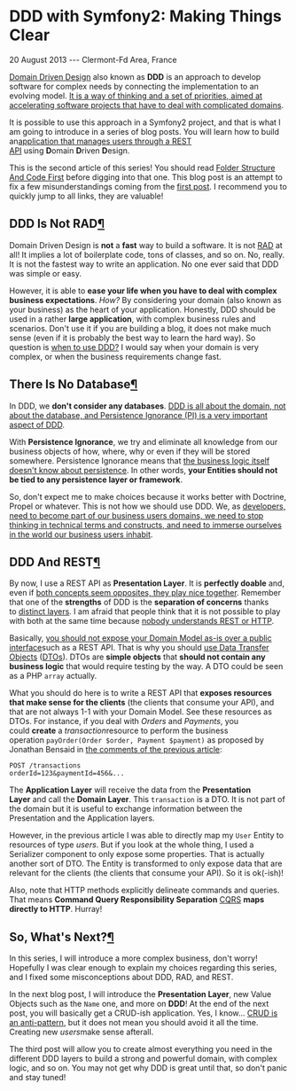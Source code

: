 DDD with Symfony2: Making Things Clear
======================================

20 August 2013 --- Clermont-Fd Area, France

[Domain Driven Design](http://en.wikipedia.org/wiki/Domain-driven_design) also known as **DDD** is an approach to develop software for complex needs by connecting the implementation to an evolving model. [It is a way of thinking and a set of priorities, aimed at accelerating software projects that have to deal with complicated domains](http://dddcommunity.org/learning-ddd/what_is_ddd/).

It is possible to use this approach in a Symfony2 project, and that is what I am going to introduce in a series of blog posts. You will learn how to build an[application that manages users through a REST API](https://williamdurand.fr/2012/08/02/rest-apis-with-symfony2-the-right-way/) using **D**omain **D**riven **D**esign.

This is the second article of this series! You should read [Folder Structure And Code First](https://williamdurand.fr/2013/08/07/ddd-with-symfony2-folder-structure-and-code-first/) before digging into that one. This blog post is an attempt to fix a few misunderstandings coming from the [first post](https://williamdurand.fr/2013/08/07/ddd-with-symfony2-folder-structure-and-code-first/). I recommend you to quickly jump to all links, they are valuable!

DDD Is Not RAD[¶](https://williamdurand.fr/2013/08/20/ddd-with-symfony2-making-things-clear/#ddd-is-not-rad)
------------------------------------------------------------------------------------------------------------

Domain Driven Design is **not** a **fast** way to build a software. It is not [RAD](http://en.wikipedia.org/wiki/Rapid_application_development) at all! It implies a lot of boilerplate code, tons of classes, and so on. No, really. It is not the fastest way to write an application. No one ever said that DDD was simple or easy.

However, it is able to **ease your life when you have to deal with complex business expectations**. *How?* By considering your domain (also known as your business) as the heart of your application. Honestly, DDD should be used in a rather **large application**, with complex business rules and scenarios. Don't use it if you are building a blog, it does not make much sense (even if it is probably the best way to learn the hard way). So question is [when to use DDD?](http://shishkin.wordpress.com/2008/10/10/when-to-use-domain-driven-design/) I would say when your domain is very complex, or when the business requirements change fast.

There Is No Database[¶](https://williamdurand.fr/2013/08/20/ddd-with-symfony2-making-things-clear/#there-is-no-database)
------------------------------------------------------------------------------------------------------------------------

In DDD, we **don't consider any databases**. [DDD is all about the domain, not about the database, and Persistence Ignorance (PI) is a very important aspect of DDD](http://devlicio.us/blogs/casey/archive/2009/02/12/ddd-there-is-no-database.aspx).

With **Persistence Ignorance**, we try and eliminate all knowledge from our business objects of how, where, why or even if they will be stored somewhere. Persistence Ignorance means that [the business logic itself doesn't know about persistence](http://stackoverflow.com/questions/905498/what-are-the-benefits-of-persistence-ignorance). In other words, **your Entities should not be tied to any persistence layer or framework**.

So, don't expect me to make choices because it works better with Doctrine, Propel or whatever. This is not how we should use DDD. We, as [developers, need to become part of our business users domains, we need to stop thinking in technical terms and constructs, and need to immerse ourselves in the world our business users inhabit](http://devlicio.us/blogs/casey/archive/2008/09/10/the-tao-of-domain-driven-design.aspx).

DDD And REST[¶](https://williamdurand.fr/2013/08/20/ddd-with-symfony2-making-things-clear/#ddd-and-rest)
--------------------------------------------------------------------------------------------------------

By now, I use a REST API as **Presentation Layer**. It is **perfectly doable** and, even if [both concepts seem opposites, they play nice together](http://dontpanic.42.nl/2012/04/rest-and-ddd-incompatible.html). Remember that one of the **strengths** of DDD is the **separation of concerns** thanks to [distinct layers](https://williamdurand.fr/2013/08/07/ddd-with-symfony2-folder-structure-and-code-first/#conclusion). I am afraid that people think that it is not possible to play with both at the same time because [nobody understands REST or HTTP](http://blog.steveklabnik.com/posts/2011-07-03-nobody-understands-rest-or-http).

Basically, [you should not expose your Domain Model as-is over a public interface](http://stackoverflow.com/questions/10943758/is-it-good-to-return-domain-model-from-rest-api-over-a-ddd-application)such as a REST API. That is why you should [use Data Transfer Objects](http://neverstopbuilding.net/the-dto-pattern-how-to-generate-php-dtos-quickly-with-dtox/) ([DTOs](http://en.wikipedia.org/wiki/Data_transfer_object)). DTOs are **simple objects** that **should not contain any business logic** that would require testing by the way. A DTO could be seen as a PHP `array` actually.

What you should do here is to write a REST API that **exposes resources that make sense for the clients** (the clients that consume your API), and that are not always 1-1 with your Domain Model. See these resources as DTOs. For instance, if you deal with *Orders* and *Payments*, you could **create** a *transaction*resource to perform the business operation `payOrder(Order $order, Payment $payment)` as proposed by Jonathan Bensaid in [the comments of the previous article](http://williamdurand.fr/2013/08/07/ddd-with-symfony2-folder-structure-and-code-first/#comment-1006445621):

```
POST /transactions
orderId=123&paymentId=456&...

```

The **Application Layer** will receive the data from the **Presentation Layer** and call the **Domain Layer**. This `transaction` is a DTO. It is not part of the domain but it is useful to exchange information between the Presentation and the Application layers.

However, in the previous article I was able to directly map my `User` Entity to resources of type *users*. But if you look at the whole thing, I used a Serializer component to only expose some properties. That is actually another sort of DTO. The Entity is transformed to only expose data that are relevant for the clients (the clients that consume your API). So it is ok(-ish)!

Also, note that HTTP methods explicitly delineate commands and queries. That means **Command Query Responsibility Separation** [CQRS](http://martinfowler.com/bliki/CQRS.html) **maps directly to HTTP**. Hurray!

So, What's Next?[¶](https://williamdurand.fr/2013/08/20/ddd-with-symfony2-making-things-clear/#so-whats-next)
-------------------------------------------------------------------------------------------------------------

In this series, I will introduce a more complex business, don't worry! Hopefully I was clear enough to explain my choices regarding this series, and I fixed some misconceptions about DDD, RAD, and REST.

In the next blog post, I will introduce the **Presentation Layer**, new Value Objects such as the `Name` one, and more on **DDD**! At the end of the next post, you will basically get a CRUD-ish application. Yes, I know... [CRUD is an anti-pattern](http://verraes.net/2013/04/crud-is-an-anti-pattern/), but it does not mean you should avoid it all the time. Creating new *users*make sense afterall.

The third post will allow you to create almost everything you need in the different DDD layers to build a strong and powerful domain, with complex logic, and so on. You may not get why DDD is great until that, so don't panic and stay tuned!